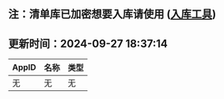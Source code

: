 ## 注：清单库已加密想要入库请使用 ([入库工具](https://github.com/BlankTMing/ManifestAutoUpdate/releases))

## 更新时间：2024-09-27 18:37:14
| AppID | 名称 | 类型  |
| :-------------------- | :----------------------------- | :----------- |
| 无 | 无 | 无 |
